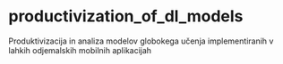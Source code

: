 # productivization_of_dl_models
Produktivizacija in analiza modelov globokega učenja implementiranih v lahkih odjemalskih mobilnih aplikacijah
